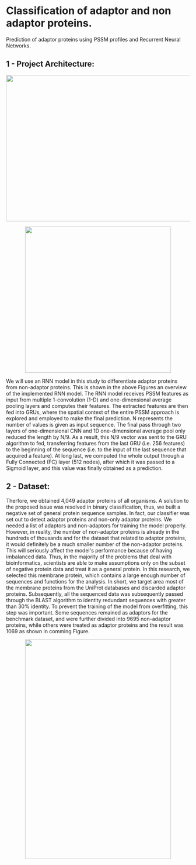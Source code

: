 # Classification of adaptor and non adaptor proteins.

Prediction of adaptor proteins using PSSM profiles and Recurrent Neural Networks.

## 1 - Project Architecture:

<p href="url"  align="center" ><img src="https://github.com/AhmedSamirScience/Prediction-of-adaptor-proteins-using-PSSM-profiles-and-Recurrent-Neural-Networks.-/blob/main/Picture1.png" height="400" width="900" ></p>
<p href="url"  align="center" ><img src="https://github.com/AhmedSamirScience/Prediction-of-adaptor-proteins-using-PSSM-profiles-and-Recurrent-Neural-Networks.-/blob/main/Picture2.png" height="400" width="400" ></p>

We will use an RNN model in this study to differentiate adaptor proteins from non-adaptor proteins. This is shown in the above Figures an overview of the implemented RNN model. The RNN model receives PSSM features as input from multiple 1-convolution (1-D) and one-dimensional average pooling layers and computes their features. The extracted features are then fed into GRUs, where the spatial context of the entire PSSM approach is explored and employed to make the final prediction. N represents the number of values is given as input sequence. The final pass through two layers of one-dimensional CNN and 1D one-dimensional average pool only reduced the length by N/9. As a result, this N/9 vector was sent to the GRU algorithm to fed, transferring features from the last GRU (i.e. 256 features) to the beginning of the sequence (i.e. to the input of the last sequence that acquired a feature). At long last, we computed the whole output through a Fully Connected (FC) layer (512 nodes), after which it was passed to a Sigmoid layer, and this value was finally obtained as a prediction. 

## 2 - Dataset:

Therfore, we obtained 4,049 adaptor proteins of all organisms. A solution to the proposed issue was resolved in binary classification, thus, we built a negative set of general protein sequence samples. In fact, our classifier was set out to detect adaptor proteins and non-only adaptor proteins. We needed a list of adaptors and non-adaptors for training the model properly. However, in reality, the number of non-adaptor proteins is already in the hundreds of thousands and for the dataset that related to adaptor proteins, it would definitely be a much smaller number of the non-adaptor proteins. This will seriously affect the model's performance because of having imbalanced data. Thus, in the majority of the problems that deal with bioinformatics, scientists are able to make assumptions only on the subset of negative protein data and treat it as a general protein. In this research, we selected this membrane protein, which contains a large enough number of sequences and functions for the analysis. In short, we target area most of the membrane proteins from the UniProt databases and discarded adaptor proteins. Subsequently, all the sequenced data was subsequently passed through the BLAST algorithm to identity redundant sequences with greater than 30% identity. To prevent the training of the model from overfitting, this step was important. Some sequences remained as adaptors for the benchmark dataset, and were further divided into 9695 non-adaptor proteins, while others were treated as adaptor proteins and the result was 1069 as shown in comming Figure.

<p href="url"  align="center" ><img src="https://github.com/AhmedSamirScience/Prediction-of-adaptor-proteins-using-PSSM-profiles-and-Recurrent-Neural-Networks.-/blob/main/DataCollectionDiagram.png" height="600" width="400" ></p>


 












